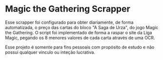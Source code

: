 # Magic the Gathering Scrapper

Esse scrapper foi configurado para obter diariamente, de forma automatizada, o preço das cartas do bloco "A Saga de Urza", do jogo Magic the Gathering. O script foi implementado de forma a 
raspar o site da Liga Magic, pegando os 8 menores valores de cada carta através de uma OCR.

Esse projeto é somente para fins pessoais com propósito de estudo e não possui qualquer vínculo ou inteção lucrativa.
